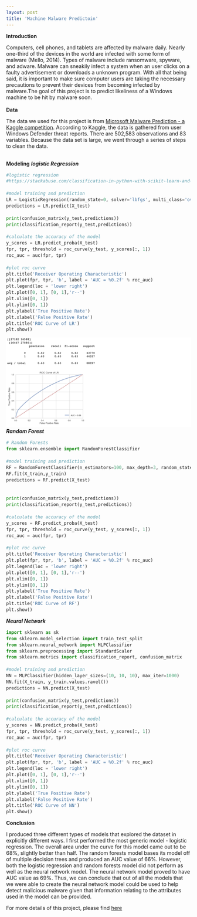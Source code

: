 ```yaml
---
layout: post
title: 'Machine Malware Predictoin'
---
```

**Introduction**

Computers, cell phones, and tablets are affected by malware daily. Nearly one-third of the devices in the world are infected with some form of malware (Mello, 2014). Types of malware include ransomware, spyware, and adware. Malware can sneakily infect a system when an user clicks on a faulty advertisement or downloads a unknown program. With all that being said, it is important to make sure computer users are taking the necessary precautions to prevent their devices from becoming infected by malware.The goal of this project is to predict likeliness of a Windows machine to be hit by malware soon.
<br><br>
**Data**

The data we used for this project is from [Microsoft Malware Prediction - a Kaggle competition](https://www.kaggle.com/c/microsoft-malware-prediction). According to Kaggle, the data is gathered from user Windows Defender threat reports. There are 502,583 observations and 83 variables. Because the data set is large, we went through a series of steps to clean the data. 
<br><br>

**Modeling**
***logistic Regression***
```python
#logistic regression
#https://stackabuse.com/classification-in-python-with-scikit-learn-and-pandas/

#model training and prediction
LR = LogisticRegression(random_state=0, solver='lbfgs', multi_class='ovr').fit(X_train, y_train) 
predictions = LR.predict(X_test) 

print(confusion_matrix(y_test,predictions))  
print(classification_report(y_test,predictions))

#calculate the accuracy of the model
y_scores = LR.predict_proba(X_test)
fpr, tpr, threshold = roc_curve(y_test, y_scores[:, 1])
roc_auc = auc(fpr, tpr)

#plot roc curve
plt.title('Receiver Operating Characteristic')
plt.plot(fpr, tpr, 'b', label = 'AUC = %0.2f' % roc_auc)
plt.legend(loc = 'lower right')
plt.plot([0, 1], [0, 1],'r--')
plt.xlim([0, 1])
plt.ylim([0, 1])
plt.ylabel('True Positive Rate')
plt.xlabel('False Positive Rate')
plt.title('ROC Curve of LR')
plt.show()
```
![](https://raw.githubusercontent.com/haoyingy/Home/gh-pages/assets/img/projects/proj-5/lg.png)
***Random Forest***
```python
# Random Forests 
from sklearn.ensemble import RandomForestClassifier

#model training and prediction
RF = RandomForestClassifier(n_estimators=100, max_depth=3, random_state=0) 
RF.fit(X_train,y_train)
predictions = RF.predict(X_test) 


print(confusion_matrix(y_test,predictions))  
print(classification_report(y_test,predictions))

#calculate the accuracy of the model
y_scores = RF.predict_proba(X_test)
fpr, tpr, threshold = roc_curve(y_test, y_scores[:, 1])
roc_auc = auc(fpr, tpr)

#plot roc curve
plt.title('Receiver Operating Characteristic')
plt.plot(fpr, tpr, 'b', label = 'AUC = %0.2f' % roc_auc)
plt.legend(loc = 'lower right')
plt.plot([0, 1], [0, 1],'r--')
plt.xlim([0, 1])
plt.ylim([0, 1])
plt.ylabel('True Positive Rate')
plt.xlabel('False Positive Rate')
plt.title('ROC Curve of RF')
plt.show()
```
***Neural Network***
```python
import sklearn as sk  
from sklearn.model_selection import train_test_split
from sklearn.neural_network import MLPClassifier
from sklearn.preprocessing import StandardScaler  
from sklearn.metrics import classification_report, confusion_matrix  

#model training and prediction
NN = MLPClassifier(hidden_layer_sizes=(10, 10, 10), max_iter=1000)  
NN.fit(X_train, y_train.values.ravel())   
predictions = NN.predict(X_test) 

print(confusion_matrix(y_test,predictions))  
print(classification_report(y_test,predictions))

#calculate the accuracy of the model
y_scores = NN.predict_proba(X_test)
fpr, tpr, threshold = roc_curve(y_test, y_scores[:, 1])
roc_auc = auc(fpr, tpr)

#plot roc curve
plt.title('Receiver Operating Characteristic')
plt.plot(fpr, tpr, 'b', label = 'AUC = %0.2f' % roc_auc)
plt.legend(loc = 'lower right')
plt.plot([0, 1], [0, 1],'r--')
plt.xlim([0, 1])
plt.ylim([0, 1])
plt.ylabel('True Positive Rate')
plt.xlabel('False Positive Rate')
plt.title('ROC Curve of NN')
plt.show()
```

**Conclusion**

I produced three different types of models that explored the dataset in explicitly different ways. I first performed the most generic model - logistic regression. The overall area under the curve for this model came out to be 68%, slightly better than half. The random forests model bases its model off of multiple decision trees and produced an AUC value of 66%. However, both the logistic regression and random forests model did not perform as well as the neural network model. The neural network model proved to have AUC value as 69%. Thus, we can conclude that out of all the models that we were able to create the neural network model could be used to help detect malicious malware given that information relating to the attributes used in the model can be provided.

For more details of this project, please find [here](https://github.com/haoyingyang/MicrosoftMalware_project)

